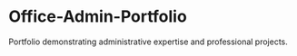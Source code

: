 # Office-Admin-Portfolio
Portfolio demonstrating administrative expertise and professional projects.
